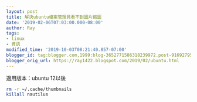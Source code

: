 ```yaml
---
layout: post
title: 解決ubuntu檔案管理員看不到圖片縮圖
date: '2019-02-06T07:03:00.000-08:00'
author: Ray
tags:
- linux
- 資訊
modified_time: '2019-10-03T08:21:40.857-07:00'
blogger_id: tag:blogger.com,1999:blog-3652771586318239972.post-9169279551592402424
blogger_orig_url: https://ray1422.blogspot.com/2019/02/ubuntu.html
---
```


適用版本：ubuntu 12以後 


```bash
rm -r ~/.cache/thumbnails
killall nautilus
```